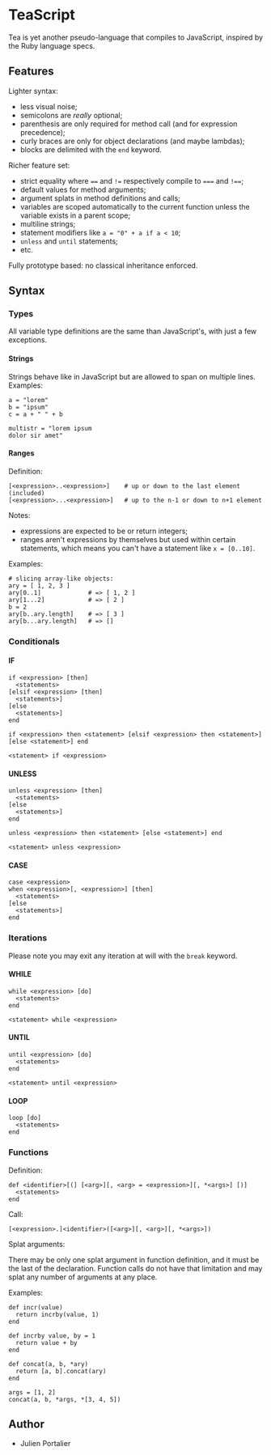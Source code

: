 # TeaScript

Tea is yet another pseudo-language that compiles to JavaScript, inspired by the
Ruby language specs.

## Features

Lighter syntax:

  - less visual noise;
  - semicolons are *really* optional;
  - parenthesis are only required for method call (and for expression precedence);
  - curly braces are only for object declarations (and maybe lambdas);
  - blocks are delimited with the `end` keyword.

Richer feature set:

  - strict equality where `==` and `!=` respectively compile to `===` and `!==`;
  - default values for method arguments;
  - argument splats in method definitions and calls;
  - variables are scoped automatically to the current function unless the
    variable exists in a parent scope;
  - multiline strings;
  - statement modifiers like `a = "0" + a if a < 10`;
  - `unless` and `until` statements;
  - etc.

Fully prototype based: no classical inheritance enforced.

## Syntax

### Types

All variable type definitions are the same than JavaScript's, with just a few
exceptions.

#### Strings

Strings behave like in JavaScript but are allowed to span on multiple lines.
Examples:

    a = "lorem"
    b = "ipsum"
    c = a + " " + b
    
    multistr = "lorem ipsum
    dolor sir amet"

#### Ranges

Definition:

    [<expression>..<expression>]    # up or down to the last element (included)
    [<expression>...<expression>]   # up to the n-1 or down to n+1 element

Notes:

  - expressions are expected to be or return integers;
  - ranges aren't expressions by themselves but used within certain statements,
    which means you can't have a statement like `x = [0..10]`.

Examples:

    # slicing array-like objects:
    ary = [ 1, 2, 3 ]
    ary[0..1]             # => [ 1, 2 ]
    ary[1...2]            # => [ 2 ]
    b = 2
    ary[b..ary.length]    # => [ 3 ]
    ary[b...ary.length]   # => []

### Conditionals

#### IF

    if <expression> [then]
      <statements>
    [elsif <expression> [then]
      <statements>]
    [else
      <statements>]
    end
    
    if <expression> then <statement> [elsif <expression> then <statement>] [else <statement>] end
    
    <statement> if <expression>

#### UNLESS

    unless <expression> [then]
      <statements>
    [else
      <statements>]
    end
    
    unless <expression> then <statement> [else <statement>] end
    
    <statement> unless <expression>

#### CASE

    case <expression>
    when <expression>[, <expression>] [then]
      <statements>
    [else
      <statements>]
    end

### Iterations

Please note you may exit any iteration at will with the `break` keyword.

#### WHILE

    while <expression> [do]
      <statements>
    end
    
    <statement> while <expression>

#### UNTIL

    until <expression> [do]
      <statements>
    end
    
    <statement> until <expression>

#### LOOP

    loop [do]
      <statements>
    end

### Functions

Definition:

    def <identifier>[(] [<arg>][, <arg> = <expression>][, *<args>] [)]
      <statements>
    end

Call:

    [<expression>.]<identifier>([<arg>][, <arg>][, *<args>])

Splat arguments:

There may be only one splat argument in function definition, and it must be
the last of the declaration. Function calls do not have that limitation and
may splat any number of arguments at any place.

Examples:

    def incr(value)
      return incrby(value, 1)
    end

    def incrby value, by = 1
      return value + by
    end

    def concat(a, b, *ary)
      return [a, b].concat(ary)
    end

    args = [1, 2]
    concat(a, b, *args, *[3, 4, 5])

## Author

- Julien Portalier


